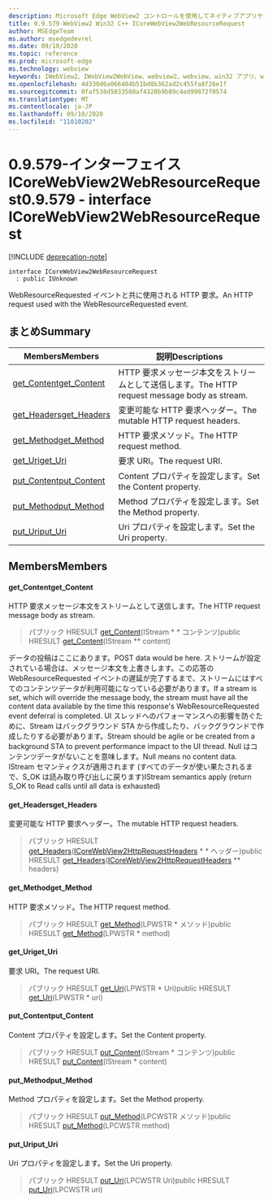 ```yaml
---
description: Microsoft Edge WebView2 コントロールを使用してネイティブアプリケーションに web 技術 (HTML、CSS、JavaScript) を埋め込む
title: 0.9.579-WebView2 Win32 C++ ICoreWebView2WebResourceRequest
author: MSEdgeTeam
ms.author: msedgedevrel
ms.date: 09/10/2020
ms.topic: reference
ms.prod: microsoft-edge
ms.technology: webview
keywords: IWebView2、IWebView2WebView、webview2、webview、win32 アプリ、win32、edge、ICoreWebView2、ICoreWebView2Controller、browser control、edge html、ICoreWebView2WebResourceRequest
ms.openlocfilehash: 4d339d6a066404b51bd8b362ad2c455fa8f26e1f
ms.sourcegitcommit: 0faf538d5033508af4320b9b89c4ed99872f0574
ms.translationtype: MT
ms.contentlocale: ja-JP
ms.lasthandoff: 09/10/2020
ms.locfileid: "11010202"
---
```

# <span data-ttu-id="c83f4-104">0.9.579-インターフェイス ICoreWebView2WebResourceRequest</span><span class="sxs-lookup"><span data-stu-id="c83f4-104">0.9.579 - interface ICoreWebView2WebResourceRequest</span></span> 

[!INCLUDE [deprecation-note](../../includes/deprecation-note.md)]

```
interface ICoreWebView2WebResourceRequest
  : public IUnknown
```

<span data-ttu-id="c83f4-105">WebResourceRequested イベントと共に使用される HTTP 要求。</span><span class="sxs-lookup"><span data-stu-id="c83f4-105">An HTTP request used with the WebResourceRequested event.</span></span>

## <span data-ttu-id="c83f4-106">まとめ</span><span class="sxs-lookup"><span data-stu-id="c83f4-106">Summary</span></span>

 <span data-ttu-id="c83f4-107">Members</span><span class="sxs-lookup"><span data-stu-id="c83f4-107">Members</span></span>                        | <span data-ttu-id="c83f4-108">説明</span><span class="sxs-lookup"><span data-stu-id="c83f4-108">Descriptions</span></span>
--------------------------------|---------------------------------------------
[<span data-ttu-id="c83f4-109">get_Content</span><span class="sxs-lookup"><span data-stu-id="c83f4-109">get_Content</span></span>](#get_content) | <span data-ttu-id="c83f4-110">HTTP 要求メッセージ本文をストリームとして送信します。</span><span class="sxs-lookup"><span data-stu-id="c83f4-110">The HTTP request message body as stream.</span></span>
[<span data-ttu-id="c83f4-111">get_Headers</span><span class="sxs-lookup"><span data-stu-id="c83f4-111">get_Headers</span></span>](#get_headers) | <span data-ttu-id="c83f4-112">変更可能な HTTP 要求ヘッダー。</span><span class="sxs-lookup"><span data-stu-id="c83f4-112">The mutable HTTP request headers.</span></span>
[<span data-ttu-id="c83f4-113">get_Method</span><span class="sxs-lookup"><span data-stu-id="c83f4-113">get_Method</span></span>](#get_method) | <span data-ttu-id="c83f4-114">HTTP 要求メソッド。</span><span class="sxs-lookup"><span data-stu-id="c83f4-114">The HTTP request method.</span></span>
[<span data-ttu-id="c83f4-115">get_Uri</span><span class="sxs-lookup"><span data-stu-id="c83f4-115">get_Uri</span></span>](#get_uri) | <span data-ttu-id="c83f4-116">要求 URI。</span><span class="sxs-lookup"><span data-stu-id="c83f4-116">The request URI.</span></span>
[<span data-ttu-id="c83f4-117">put_Content</span><span class="sxs-lookup"><span data-stu-id="c83f4-117">put_Content</span></span>](#put_content) | <span data-ttu-id="c83f4-118">Content プロパティを設定します。</span><span class="sxs-lookup"><span data-stu-id="c83f4-118">Set the Content property.</span></span>
[<span data-ttu-id="c83f4-119">put_Method</span><span class="sxs-lookup"><span data-stu-id="c83f4-119">put_Method</span></span>](#put_method) | <span data-ttu-id="c83f4-120">Method プロパティを設定します。</span><span class="sxs-lookup"><span data-stu-id="c83f4-120">Set the Method property.</span></span>
[<span data-ttu-id="c83f4-121">put_Uri</span><span class="sxs-lookup"><span data-stu-id="c83f4-121">put_Uri</span></span>](#put_uri) | <span data-ttu-id="c83f4-122">Uri プロパティを設定します。</span><span class="sxs-lookup"><span data-stu-id="c83f4-122">Set the Uri property.</span></span>

## <span data-ttu-id="c83f4-123">Members</span><span class="sxs-lookup"><span data-stu-id="c83f4-123">Members</span></span>

#### <span data-ttu-id="c83f4-124">get_Content</span><span class="sxs-lookup"><span data-stu-id="c83f4-124">get_Content</span></span> 

<span data-ttu-id="c83f4-125">HTTP 要求メッセージ本文をストリームとして送信します。</span><span class="sxs-lookup"><span data-stu-id="c83f4-125">The HTTP request message body as stream.</span></span>

> <span data-ttu-id="c83f4-126">パブリック HRESULT [get_Content](#get_content)(IStream \* \* コンテンツ)</span><span class="sxs-lookup"><span data-stu-id="c83f4-126">public HRESULT [get_Content](#get_content)(IStream \*\* content)</span></span>

<span data-ttu-id="c83f4-127">データの投稿はここにあります。</span><span class="sxs-lookup"><span data-stu-id="c83f4-127">POST data would be here.</span></span> <span data-ttu-id="c83f4-128">ストリームが設定されている場合は、メッセージ本文を上書きします。この応答の WebResourceRequested イベントの遅延が完了するまで、ストリームにはすべてのコンテンツデータが利用可能になっている必要があります。</span><span class="sxs-lookup"><span data-stu-id="c83f4-128">If a stream is set, which will override the message body, the stream must have all the content data available by the time this response's WebResourceRequested event deferral is completed.</span></span> <span data-ttu-id="c83f4-129">UI スレッドへのパフォーマンスへの影響を防ぐために、Stream はバックグラウンド STA から作成したり、バックグラウンドで作成したりする必要があります。</span><span class="sxs-lookup"><span data-stu-id="c83f4-129">Stream should be agile or be created from a background STA to prevent performance impact to the UI thread.</span></span> <span data-ttu-id="c83f4-130">Null はコンテンツデータがないことを意味します。</span><span class="sxs-lookup"><span data-stu-id="c83f4-130">Null means no content data.</span></span> <span data-ttu-id="c83f4-131">IStream セマンティクスが適用されます (すべてのデータが使い果たされるまで、S_OK は読み取り呼び出しに戻ります)</span><span class="sxs-lookup"><span data-stu-id="c83f4-131">IStream semantics apply (return S_OK to Read calls until all data is exhausted)</span></span>

#### <span data-ttu-id="c83f4-132">get_Headers</span><span class="sxs-lookup"><span data-stu-id="c83f4-132">get_Headers</span></span> 

<span data-ttu-id="c83f4-133">変更可能な HTTP 要求ヘッダー。</span><span class="sxs-lookup"><span data-stu-id="c83f4-133">The mutable HTTP request headers.</span></span>

> <span data-ttu-id="c83f4-134">パブリック HRESULT [get_Headers](#get_headers)([ICoreWebView2HttpRequestHeaders](icorewebview2httprequestheaders.md) \* \* ヘッダー)</span><span class="sxs-lookup"><span data-stu-id="c83f4-134">public HRESULT [get_Headers](#get_headers)([ICoreWebView2HttpRequestHeaders](icorewebview2httprequestheaders.md) \*\* headers)</span></span>

#### <span data-ttu-id="c83f4-135">get_Method</span><span class="sxs-lookup"><span data-stu-id="c83f4-135">get_Method</span></span> 

<span data-ttu-id="c83f4-136">HTTP 要求メソッド。</span><span class="sxs-lookup"><span data-stu-id="c83f4-136">The HTTP request method.</span></span>

> <span data-ttu-id="c83f4-137">パブリック HRESULT [get_Method](#get_method)(LPWSTR \* メソッド)</span><span class="sxs-lookup"><span data-stu-id="c83f4-137">public HRESULT [get_Method](#get_method)(LPWSTR \* method)</span></span>

#### <span data-ttu-id="c83f4-138">get_Uri</span><span class="sxs-lookup"><span data-stu-id="c83f4-138">get_Uri</span></span> 

<span data-ttu-id="c83f4-139">要求 URI。</span><span class="sxs-lookup"><span data-stu-id="c83f4-139">The request URI.</span></span>

> <span data-ttu-id="c83f4-140">パブリック HRESULT [get_Uri](#get_uri)(LPWSTR \* Uri)</span><span class="sxs-lookup"><span data-stu-id="c83f4-140">public HRESULT [get_Uri](#get_uri)(LPWSTR \* uri)</span></span>

#### <span data-ttu-id="c83f4-141">put_Content</span><span class="sxs-lookup"><span data-stu-id="c83f4-141">put_Content</span></span> 

<span data-ttu-id="c83f4-142">Content プロパティを設定します。</span><span class="sxs-lookup"><span data-stu-id="c83f4-142">Set the Content property.</span></span>

> <span data-ttu-id="c83f4-143">パブリック HRESULT [put_Content](#put_content)(IStream \* コンテンツ)</span><span class="sxs-lookup"><span data-stu-id="c83f4-143">public HRESULT [put_Content](#put_content)(IStream \* content)</span></span>

#### <span data-ttu-id="c83f4-144">put_Method</span><span class="sxs-lookup"><span data-stu-id="c83f4-144">put_Method</span></span> 

<span data-ttu-id="c83f4-145">Method プロパティを設定します。</span><span class="sxs-lookup"><span data-stu-id="c83f4-145">Set the Method property.</span></span>

> <span data-ttu-id="c83f4-146">パブリック HRESULT [put_Method](#put_method)(LPCWSTR メソッド)</span><span class="sxs-lookup"><span data-stu-id="c83f4-146">public HRESULT [put_Method](#put_method)(LPCWSTR method)</span></span>

#### <span data-ttu-id="c83f4-147">put_Uri</span><span class="sxs-lookup"><span data-stu-id="c83f4-147">put_Uri</span></span> 

<span data-ttu-id="c83f4-148">Uri プロパティを設定します。</span><span class="sxs-lookup"><span data-stu-id="c83f4-148">Set the Uri property.</span></span>

> <span data-ttu-id="c83f4-149">パブリック HRESULT [put_Uri](#put_uri)(LPCWSTR Uri)</span><span class="sxs-lookup"><span data-stu-id="c83f4-149">public HRESULT [put_Uri](#put_uri)(LPCWSTR uri)</span></span>

